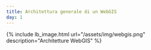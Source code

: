 ```yaml
---
title: Architettura generale di un WebGIS
day: 1
---
```

{% include lb_image.html url="/assets/img/webgis.png" description="Architetture WebGIS" %}